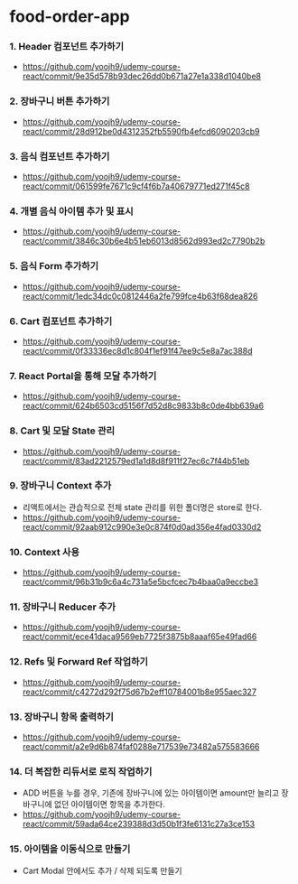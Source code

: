 # food-order-app

### 1. Header 컴포넌트 추가하기

-   https://github.com/yoojh9/udemy-course-react/commit/9e35d578b93dec26dd0b671a27e1a338d1040be8

### 2. 장바구니 버튼 추가하기

-   https://github.com/yoojh9/udemy-course-react/commit/28d912be0d4312352fb5590fb4efcd6090203cb9

### 3. 음식 컴포넌트 추가하기

-   https://github.com/yoojh9/udemy-course-react/commit/061599fe7671c9cf4f6b7a40679771ed271f45c8

### 4. 개별 음식 아이템 추가 및 표시

-   https://github.com/yoojh9/udemy-course-react/commit/3846c30b6e4b51eb6013d8562d993ed2c7790b2b

### 5. 음식 Form 추가하기

-   https://github.com/yoojh9/udemy-course-react/commit/1edc34dc0c0812446a2fe799fce4b63f68dea826

### 6. Cart 컴포넌트 추가하기

-   https://github.com/yoojh9/udemy-course-react/commit/0f33336ec8d1c804f1ef91f47ee9c5e8a7ac388d

### 7. React Portal을 통해 모달 추가하기

-   https://github.com/yoojh9/udemy-course-react/commit/624b6503cd5156f7d52d8c9833b8c0de4bb639a6

### 8. Cart 및 모달 State 관리

-   https://github.com/yoojh9/udemy-course-react/commit/83ad2212579ed1a1d8d8f911f27ec6c7f44b51eb

### 9. 장바구니 Context 추가

-   리액트에서는 관습적으로 전체 state 관리를 위한 폴더명은 store로 한다.
-   https://github.com/yoojh9/udemy-course-react/commit/92aab912c990e3e0c874f0d0ad356e4fad0330d2

### 10. Context 사용

-   https://github.com/yoojh9/udemy-course-react/commit/96b31b9c6a4c731a5e5bcfcec7b4baa0a9eccbe3

### 11. 장바구니 Reducer 추가

-   https://github.com/yoojh9/udemy-course-react/commit/ece41daca9569eb7725f3875b8aaaf65e49fad66

### 12. Refs 및 Forward Ref 작업하기

-   https://github.com/yoojh9/udemy-course-react/commit/c4272d292f75d67b2eff10784001b8e955aec327

### 13. 장바구니 항목 출력하기

-   https://github.com/yoojh9/udemy-course-react/commit/a2e9d6b874faf0288e717539e73482a575583666

### 14. 더 복잡한 리듀서로 로직 작업하기

-   ADD 버튼을 누를 경우, 기존에 장바구니에 있는 아이템이면 amount만 늘리고 장바구니에 없던 아이템이면 항목을 추가한다.
-   https://github.com/yoojh9/udemy-course-react/commit/59ada64ce239388d3d50b1f3fe6131c27a3ce153

### 15. 아이템을 이동식으로 만들기

-   Cart Modal 안에서도 추가 / 삭제 되도록 만들기
